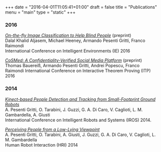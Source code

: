 +++
date = "2016-04-01T11:05:41+01:00"
draft = false
title = "Publications"
menu = "main"
type = "static"
+++

### 2016
*[On-the-fly Image Classification to Help Blind People](http://armandopg.me/intenv16.pdf)* (preprint)  
Dalal Khalid Aljasem, Michael Heeney, Armando Pesenti Gritti, Franco Raimondi  
International Conference on Intelligent Environments (IE) 2016

*[CoSMed: A Confidentiality-Verified Social Media Platform](http://armandopg.me/itp16.pdf)* (preprint)  
Thomas Bauereiß, Armando Pesenti Gritti, Andrei Popescu, Franco Raimondi
International Conference on Interactive Theorem Proving (ITP) 2016

### 2014
*[Kinect-based People Detection and Tracking from Small-Footprint Ground Robots](http://people.idsia.ch/~giusti/hri14/iros2014.pdf)*  
A. Pesenti Gritti, O. Tarabini, J. Guzzi, G. A. Di Caro, V. Caglioti, L. M. Gambardella, A. Giusti  
International Conference on Intelligent Robots and Systems (IROS) 2014.

*[Perceiving People from a Low-Lying Viewpoint](http://people.idsia.ch/~gianni/Papers/KinectTracking-HRI14-compress.pdf)*  
A. Pesenti Gritti, O. Tarabini, A. Giusti, J. Guzzi, G. A. Di Caro, V. Caglioti, L. M. Gambardella  
Human Robot Interaction (HRI) 2014
